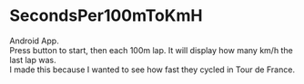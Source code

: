 # SecondsPer100mToKmH
Android App. <br/>
Press button to start, then each 100m lap. It will display how many km/h the last lap was. <br/>
I made this because I wanted to see how fast they cycled in Tour de France.
